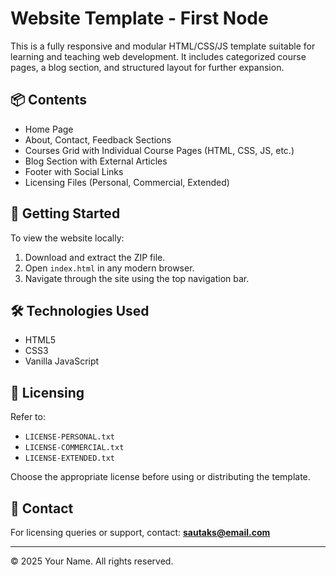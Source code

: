 # Website Template - First Node

This is a fully responsive and modular HTML/CSS/JS template suitable for learning and teaching web development. It includes categorized course pages, a blog section, and structured layout for further expansion.

## 📦 Contents
- Home Page
- About, Contact, Feedback Sections
- Courses Grid with Individual Course Pages (HTML, CSS, JS, etc.)
- Blog Section with External Articles
- Footer with Social Links
- Licensing Files (Personal, Commercial, Extended)

## 🚀 Getting Started

To view the website locally:

1. Download and extract the ZIP file.
2. Open `index.html` in any modern browser.
3. Navigate through the site using the top navigation bar.

## 🛠 Technologies Used
- HTML5
- CSS3
- Vanilla JavaScript

## 📜 Licensing

Refer to:
- `LICENSE-PERSONAL.txt`
- `LICENSE-COMMERCIAL.txt`
- `LICENSE-EXTENDED.txt`

Choose the appropriate license before using or distributing the template.

## 📧 Contact

For licensing queries or support, contact:
**sautaks@email.com**

---

© 2025 Your Name. All rights reserved.
